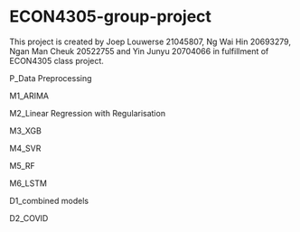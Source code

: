 # ECON4305-group-project
This project is created by Joep Louwerse 21045807, Ng Wai Hin 20693279, Ngan Man Cheuk 20522755 and Yin Junyu 20704066 in fulfillment of ECON4305 class project. 

P_Data Preprocessing 

M1_ARIMA

M2_Linear Regression with Regularisation

M3_XGB

M4_SVR

M5_RF

M6_LSTM

D1_combined models

D2_COVID
